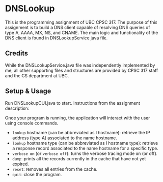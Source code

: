 # DNSLookup
This is the programming assignment of UBC CPSC 317. The purpose of this assignment is to build a DNS client capable of resolving DNS queries of type A, AAAA, MX, NS, and CNAME. The main logic and functionality of the DNS client is found in DNSLookupService.java file.


## Credits
While the DNSLookupService.java file was independently implemented by me, all other supporting files and structures are provided by CPSC 317 staff and the CS department at UBC.

## Setup & Usage
Run DNSLookupCUI.java to start. Instructions from the assignment description:

Once your program is running, the application will interact with the user using console commands. 
- `lookup` hostname (can be abbreviated as l hostname): retrieve the IP address (type A) associated to the name hostname.
- `lookup` hostname type (can be abbreviated as l hostname type): retrieve a response record associated to the name hostname for a specific type.
- `verbose on` (or `verbose off`): turns the verbose tracing mode on (or off).
- `dump`: prints all the records currently in the cache that have not yet expired.
- `reset`: removes all entries from the cache.
- `quit`: close the program.
